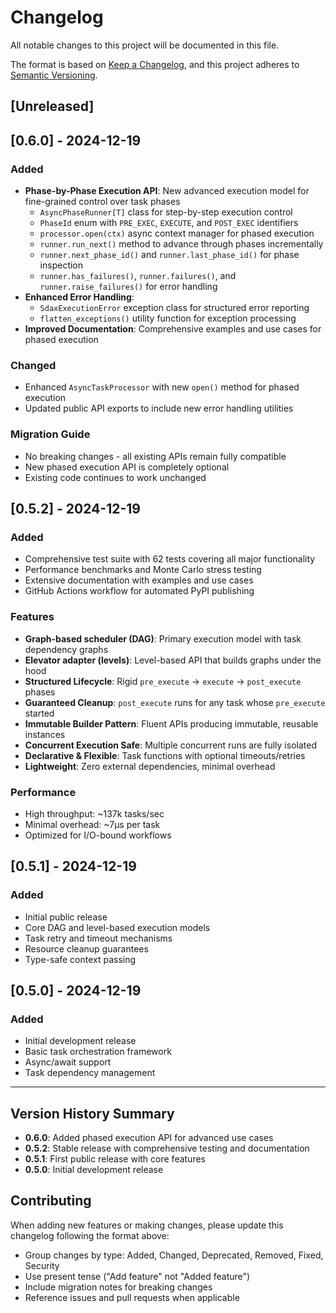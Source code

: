 # Changelog

All notable changes to this project will be documented in this file.

The format is based on [Keep a Changelog](https://keepachangelog.com/en/1.0.0/),
and this project adheres to [Semantic Versioning](https://semver.org/spec/v2.0.0.html).

## [Unreleased]

## [0.6.0] - 2024-12-19

### Added
- **Phase-by-Phase Execution API**: New advanced execution model for fine-grained control over task phases
  - `AsyncPhaseRunner[T]` class for step-by-step execution control
  - `PhaseId` enum with `PRE_EXEC`, `EXECUTE`, and `POST_EXEC` identifiers
  - `processor.open(ctx)` async context manager for phased execution
  - `runner.run_next()` method to advance through phases incrementally
  - `runner.next_phase_id()` and `runner.last_phase_id()` for phase inspection
  - `runner.has_failures()`, `runner.failures()`, and `runner.raise_failures()` for error handling
- **Enhanced Error Handling**:
  - `SdaxExecutionError` exception class for structured error reporting
  - `flatten_exceptions()` utility function for exception processing
- **Improved Documentation**: Comprehensive examples and use cases for phased execution

### Changed
- Enhanced `AsyncTaskProcessor` with new `open()` method for phased execution
- Updated public API exports to include new error handling utilities

### Migration Guide
- No breaking changes - all existing APIs remain fully compatible
- New phased execution API is completely optional
- Existing code continues to work unchanged

## [0.5.2] - 2024-12-19

### Added
- Comprehensive test suite with 62 tests covering all major functionality
- Performance benchmarks and Monte Carlo stress testing
- Extensive documentation with examples and use cases
- GitHub Actions workflow for automated PyPI publishing

### Features
- **Graph-based scheduler (DAG)**: Primary execution model with task dependency graphs
- **Elevator adapter (levels)**: Level-based API that builds graphs under the hood
- **Structured Lifecycle**: Rigid `pre_execute` -> `execute` -> `post_execute` phases
- **Guaranteed Cleanup**: `post_execute` runs for any task whose `pre_execute` started
- **Immutable Builder Pattern**: Fluent APIs producing immutable, reusable instances
- **Concurrent Execution Safe**: Multiple concurrent runs are fully isolated
- **Declarative & Flexible**: Task functions with optional timeouts/retries
- **Lightweight**: Zero external dependencies, minimal overhead

### Performance
- High throughput: ~137k tasks/sec
- Minimal overhead: ~7μs per task
- Optimized for I/O-bound workflows

## [0.5.1] - 2024-12-19

### Added
- Initial public release
- Core DAG and level-based execution models
- Task retry and timeout mechanisms
- Resource cleanup guarantees
- Type-safe context passing

## [0.5.0] - 2024-12-19

### Added
- Initial development release
- Basic task orchestration framework
- Async/await support
- Task dependency management

---

## Version History Summary

- **0.6.0**: Added phased execution API for advanced use cases
- **0.5.2**: Stable release with comprehensive testing and documentation
- **0.5.1**: First public release with core features
- **0.5.0**: Initial development release

## Contributing

When adding new features or making changes, please update this changelog following the format above:
- Group changes by type: Added, Changed, Deprecated, Removed, Fixed, Security
- Use present tense ("Add feature" not "Added feature")
- Include migration notes for breaking changes
- Reference issues and pull requests when applicable
